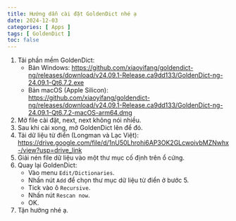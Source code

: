 ```yaml
---
title: Hướng dẫn cài đặt GoldenDict nhé ạ
date: 2024-12-03
categories: [ Apps ]
tags: [ GoldenDict ]
toc: false
---
```


1. Tải phần mềm GoldenDict:
    - Bản Windows: https://github.com/xiaoyifang/goldendict-ng/releases/download/v24.09.1-Release.ca9dd133/GoldenDict-ng-24.09.1-Qt6.7.2.exe
    - Bản macOS (Apple Silicon): https://github.com/xiaoyifang/goldendict-ng/releases/download/v24.09.1-Release.ca9dd133/GoldenDict-ng-24.09.1-Qt6.7.2-macOS-arm64.dmg
2. Mở file cài đặt, next, next không nói nhiều.
3. Sau khi cài xong, mở GoldenDict lên để đó.
4. Tải dữ liệu từ điển (Longman và Lạc Việt): https://drive.google.com/file/d/1nU50Lhrohi6AP3OK2GLcwoivbMZNwhx-/view?usp=drive_link
5. Giải nén file dữ liệu vào một thư mục cố định trên ổ cứng.
6. Quay lại GoldenDict:
    - Vào menu `Edit/Dictionaries`.
    - Nhấn nút `Add` để chọn thư mục dữ liệu từ điển ở bước 5.
    - Tick vào ô `Recursive`.
    - Nhấn nút `Rescan now`.
    - OK.
7. Tận hưởng nhé ạ.
